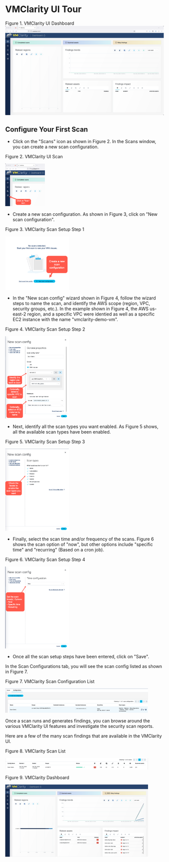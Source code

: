# VMClarity UI Tour
Figure 1. VMClarity UI Dashboard
![VMClarity UI Dashboard](img/vmclarity-ui-1.png)

## Configure Your First Scan

- Click on the "Scans" icon as shown in Figure 2. In the Scans window, you can create a new scan configuration.

Figure 2. VMClarity UI Scan

<img src="img/vmclarity-ui-2.png" alt="VMClarity UI Scan" width="25%" height="25%" title="VMClarity UI Scan" />

- Create a new scan configuration. As shown in Figure 3, click on "New scan configuration".

Figure 3. VMClarity Scan Setup Step 1

<img src="img/vmclarity-scan-setup-1.png" alt="VMClarity Scan Setup - Step 1" width="40%" height="40%" title="VMClarity Scan Setup Step 1" />

- In the "New scan config" wizard shown in Figure 4, follow the wizard steps to name the scan, and identify the AWS scope (region, VPC, security groups, etc.). In the example shown in Figure 4, the AWS us-east-2 region, and a specific VPC were identied as well as a specific EC2 instance with the name "vmclarity-demo-vm".

Figure 4. VMClarity Scan Setup Step 2

<img src="img/vmclarity-scan-setup-2.png" alt="VMClarity Scan Setup - Step 2" width="40%" height="40%" title="VMClarity Scan Setup Step 2" />

- Next, identify all the scan types you want enabled. As Figure 5 shows, all the available scan types have been enabled.

Figure 5. VMClarity Scan Setup Step 3

<img src="img/vmclarity-scan-setup-3.png" alt="VMClarity Scan Setup - Step 3" width="40%" height="40%" title="VMClarity Scan Setup Step 3" />

- Finally, select the scan time and/or frequency of the scans. Figure 6 shows the scan option of "now", but other options include "specific time" and "recurring" (Based on a cron job).

Figure 6. VMClarity Scan Setup Step 4

<img src="img/vmclarity-scan-setup-4.png" alt="VMClarity Scan Setup - Step 4" width="40%" height="40%" title="VMClarity Scan Setup Step 4" />

- Once all the scan setup steps have been entered, click on "Save".

In the Scan Configurations tab, you will see the scan config listed as shown in Figure 7.

Figure 7. VMClarity Scan Configuration List

<img src="img/vmclarity-scan-config-summary.png" alt="VMClarity Scan Config Summary" width="90%" height="90%" title="VMClarity Scan Config Summary" />

Once a scan runs and generates findings, you can browse around the various VMClarity UI features and investigate the security scan reports.

Here are a few of the many scan findings that are available in the VMClarity UI.

Figure 8. VMClarity Scan List

<img src="img/vmclarity-scan-list.png" alt="VMClarity Scan List" width="90%" height="90%" title="VMClarity Scan List" />

Figure 9. VMClarity Dashboard

<img src="img/vmclarity-dashboard-data.png" alt="VMClarity Dashboard with Findings" width="90%" height="90%" title="VMClarity Dashboard with Findings" />
